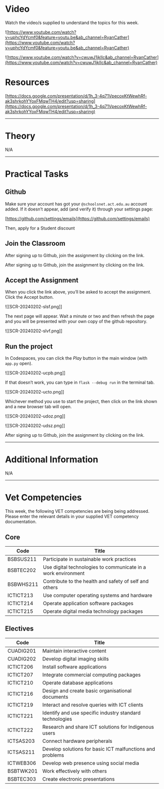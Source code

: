 

# Video

  

Watch the video/s supplied to understand the topics for this week.

  


![https://www.youtube.com/watch?v=uphcYdYcmf0&feature=youtu.be&ab_channel=RyanCather](https://www.youtube.com/watch?v=uphcYdYcmf0&feature=youtu.be&ab_channel=RyanCather)
  
![https://www.youtube.com/watch?v=cwuwJ1jkIlc&ab_channel=RyanCather](https://www.youtube.com/watch?v=cwuwJ1jkIlc&ab_channel=RyanCather)

# Resources

[https://docs.google.com/presentation/d/1h_3-4q71VpecoxKtWewhRf-ak3shrkohYYoxFMqwTH4/edit?usp=sharing](https://docs.google.com/presentation/d/1h_3-4q71VpecoxKtWewhRf-ak3shrkohYYoxFMqwTH4/edit?usp=sharing)


  

---

  

# Theory

  N/A


  

---

  

# Practical Tasks

  

## Github

  

Make sure your account has got your `@schoolsnet.act.edu.au` account added. If it doesn’t appear, add (and verify it) through your settings page:

  

[https://github.com/settings/emails](https://github.com/settings/emails)

  

Then, apply for a Student discount

  

[](https://education.github.com/discount_requests/application)

  

## Join the Classroom

  

After signing up to Github, join the assignment by clicking on the link.

  

[](https://classroom.github.com/a/2p7G1LbL)

  

After signing up to Github, join the assignment by clicking on the link.

  

## Accept the Assignment

  

When you click the link above, you’ll be asked to accept the assignment. Click the Accept button.

  ![[SCR-20240202-slsf.png]]


  

The next page will appear. Wait a minute or two and then refresh the page and you will be presented with your own copy of the github repository.

  ![[SCR-20240202-slvf.png]]


  

## Run the project

  

In Codespaces, you can click the *Play* button in the main window (with `app.py` open).

  ![[SCR-20240202-ucpb.png]]

  

If that doesn’t work, you can type in `flask --debug run` in the terminal tab.

  ![[SCR-20240202-ucto.png]]

  

Whichever method you use to start the project, then click on the link shown and a new browser tab will open.

  ![[SCR-20240202-udoz.png]]

![[SCR-20240202-udsz.png]]
  

After signing up to Github, join the assignment by clicking on the link.

  

---

  

# Additional Information

  

N/A

  

---

  

# Vet Competencies

  

This week, the following VET competencies are being being addressed. Please enter the relevant details in your supplied VET competency documentation.

  

## Core

  

| Code | Title |
| --- | --- |
| BSBSUS211 | Participate in sustainable work practices |
| BSBTEC202 | Use digital technologies to communicate in a work environment |
| BSBWHS211 | Contribute to the health and safety of self and others |
| ICTICT213 | Use computer operating systems and hardware |
| ICTICT214 | Operate application software packages |
| ICTICT215 | Operate digital media technology packages |

  

## Electives

  

| Code | Title |
| --- | --- |
| CUADIG201 | Maintain interactive content |
| CUADIG202 | Develop digital imaging skills |
| ICTICT206 | Install software applications |
| ICTICT207 | Integrate commercial computing packages |
| ICTICT210 | Operate database applications |
| ICTICT216 | Design and create basic organisational documents |
| ICTICT219 | Interact and resolve queries with ICT clients |
| ICTICT221 | Identify and use specific industry standard technologies |
| ICTICT222 | Research and share ICT solutions for Indigenous users |
| ICTSAS203 | Connect hardware peripherals |
| ICTSAS211 | Develop solutions for basic ICT malfunctions and problems |
| ICTWEB306 | Develop web presence using social media |
| BSBTWK201 | Work effectively with others |
| BSBTEC303 | Create electronic presentations |